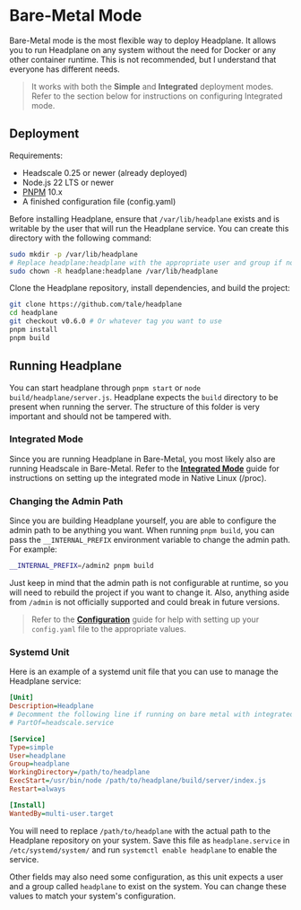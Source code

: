 # Bare-Metal Mode

Bare-Metal mode is the most flexible way to deploy Headplane. It allows you to
run Headplane on any system without the need for Docker or any other container
runtime. This is not recommended, but I understand that everyone has
different needs.

> It works with both the **Simple** and **Integrated** deployment modes. Refer
> to the section below for instructions on configuring Integrated mode.

## Deployment

Requirements:
- Headscale 0.25 or newer (already deployed)
- Node.js 22 LTS or newer
- [PNPM](https://pnpm.io/installation) 10.x
- A finished configuration file (config.yaml)

Before installing Headplane, ensure that `/var/lib/headplane` exists and is
writable by the user that will run the Headplane service. You can create this
directory with the following command:

```sh
sudo mkdir -p /var/lib/headplane
# Replace headplane:headplane with the appropriate user and group if not root.
sudo chown -R headplane:headplane /var/lib/headplane
```

Clone the Headplane repository, install dependencies, and build the project:
```sh
git clone https://github.com/tale/headplane
cd headplane
git checkout v0.6.0 # Or whatever tag you want to use
pnpm install
pnpm build
```

## Running Headplane
You can start headplane through `pnpm start` or `node build/headplane/server.js`.
Headplane expects the `build` directory to be present when running the server.
The structure of this folder is very important and should not be tampered with.

### Integrated Mode
Since you are running Headplane in Bare-Metal, you most likely also are running
Headscale in Bare-Metal. Refer to the [**Integrated Mode**](/docs/Integrated-Mode.md)
guide for instructions on setting up the integrated mode in Native Linux (/proc).

### Changing the Admin Path
Since you are building Headplane yourself, you are able to configure the admin
path to be anything you want. When running `pnpm build`, you can pass the
`__INTERNAL_PREFIX` environment variable to change the admin path. For example:

```sh
__INTERNAL_PREFIX=/admin2 pnpm build
```

Just keep in mind that the admin path is not configurable at runtime, so you
will need to rebuild the project if you want to change it. Also, anything aside
from `/admin` is not officially supported and could break in future versions.

> Refer to the [**Configuration**](/docs/Configuration.md) guide for help with
> setting up your `config.yaml` file to the appropriate values.

### Systemd Unit
Here is an example of a systemd unit file that you can use to manage the
Headplane service:

```ini
[Unit]
Description=Headplane
# Decomment the following line if running on bare metal with integrated mode (/proc integration)
# PartOf=headscale.service

[Service]
Type=simple
User=headplane
Group=headplane
WorkingDirectory=/path/to/headplane
ExecStart=/usr/bin/node /path/to/headplane/build/server/index.js
Restart=always

[Install]
WantedBy=multi-user.target
```

You will need to replace `/path/to/headplane` with the actual path to the
Headplane repository on your system. Save this file as `headplane.service` in
`/etc/systemd/system/` and run `systemctl enable headplane` to enable the service.

Other fields may also need some configuration, as this unit expects a user and a
group called `headplane` to exist on the system. You can change these values to
match your system's configuration.
